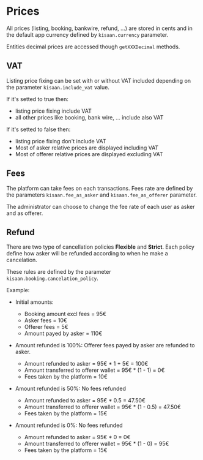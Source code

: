 # Prices

All prices (listing, booking, bankwire, refund, ...) are stored in cents and in the default app currency 
defined by `kisaan.currency` parameter.

Entities decimal prices are accessed though `getXXXDecimal` methods.


## VAT

Listing price fixing can be set with or without VAT included depending on the parameter `kisaan.include_vat` value.

If it's setted to true then:

- listing price fixing include VAT
- all other prices like booking, bank wire, ... include also VAT

If it's setted to false then:

- listing price fixing don't include VAT
- Most of asker relative prices are displayed including VAT
- Most of offerer relative prices are displayed excluding VAT


## Fees

The platform can take fees on each transactions. 
Fees rate are defined by the parameters `kisaan.fee_as_asker` and `kisaan.fee_as_offerer` parameter. 

The administrator can choose to change the fee rate of each user as asker and as offerer. 


## Refund

There are two type of cancellation policies **Flexible** and **Strict**. 
Each policy define how asker will be refunded according to when he make a cancelation.

These rules are defined by the parameter `kisaan.booking.cancelation_policy`.

Example:

- Initial amounts:
    - Booking amount excl fees = 95€
    - Asker fees = 10€
    - Offerer fees = 5€
    - Amount payed by asker = 110€
        
- Amount refunded is 100%: Offerer fees payed by asker are refunded to asker.
    - Amount refunded to asker = 95€ * 1 + 5€ = 100€
    - Amount transferred to offerer wallet = 95€ * (1 - 1)  = 0€
    - Fees taken by the platform = 10€
    
- Amount refunded is 50%: No fees refunded
    - Amount refunded to asker = 95€ * 0.5  = 47.50€
    - Amount transferred to offerer wallet = 95€ * (1 - 0.5)  = 47.50€
    - Fees taken by the platform = 15€

- Amount refunded is 0%: No fees refunded
    - Amount refunded to asker = 95€ * 0 = 0€
    - Amount transferred to offerer wallet = 95€ * (1 - 0) = 95€
    - Fees taken by the platform = 15€
